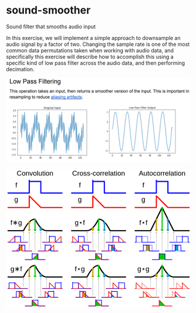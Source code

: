 # sound-smoother
Sound filter that smooths audio input

In this exercise, we will implement a simple approach to downsample an audio signal by a factor
of two. Changing the sample rate is one of the most common data permutations taken when
working with audio data, and specifically this exercise will describe how to accomplish this using
a specific kind of low pass filter across the audio data, and then performing decimation.

![](https://github.com/tonyseing/sound-smoother/blob/master/images/lowpass.png?raw=true)

![](data:image/svg+xml;base64,PD94bWwgdmVyc2lvbj0iMS4wIiBlbmNvZGluZz0iVVRGLTgiPz4NCjxzdmcgdmVyc2lvbj0iMS4x%0D%0AIiB4bWxucz0iaHR0cDovL3d3dy53My5vcmcvMjAwMC9zdmciIHhtbG5zOnhsaW5rPSJodHRwOi8v%0D%0Ad3d3LnczLm9yZy8xOTk5L3hsaW5rIiB3aWR0aD0iMTAwJSIgaGVpZ2h0PSIxMDAlIiB2aWV3Qm94%0D%0APSIwIDAgNjQwIDQ4MCI+DQogPHRpdGxlPmNvbXBhcmlzb24gY29udm9sdXRpb24gY29ycmVsYXRp%0D%0Ab248L3RpdGxlPg0KIDxkZXNjPlZpc3VhbCBjb21wYXJpc29uIG9mIGNvbnZvbHV0aW9uLCBjcm9z%0D%0Acy1jb3JyZWxhdGlvbiBhbmQgYXV0b2NvcnJlbGF0aW9uIG9mIHR3byBzaWduYWxzIGJ5IENNRyBM%0D%0AZWUuPC9kZXNjPg0KIDxzdHlsZSB0eXBlPSJ0ZXh0L2NzcyI+DQogIHRleHQgeyBmaWxsOiMwMDAw%0D%0AMDA7IH0NCiAgI2dyYXBoX2dnLCNncmFwaF9nZiwjZ3JhcGhfZmYgeyBzdHJva2U6IzAwMDAwMDsg%0D%0AfQ0KICAjZ3JhcGhfZiAgeyBzdHJva2U6IzAwMDBmZjsgfQ0KICAjZ3JhcGhfZyAgeyBzdHJva2U6%0D%0AI2ZmMDAwMDsgfQ0KICAucG9pbnRfMSAgeyBzdHJva2U6I2NjOTkwMDsgZmlsbDojY2M5OTAwOyB9%0D%0ADQogIC5wb2ludF8yICB7IHN0cm9rZTojMDBjYzAwOyBmaWxsOiMwMGNjMDA7IH0NCiAgLnBvaW50%0D%0AXzMgIHsgc3Ryb2tlOiMwMDk5Y2M7IGZpbGw6IzAwOTljYzsgfQ0KICAjcG9pbnRlcnMgeyBzdHJv%0D%0Aa2U6Izk5OTk5OTsgZmlsbDojOTk5OTk5OyB9DQogPC9zdHlsZT4NCiA8ZGVmcz4NCiAgPHBhdGgg%0D%0AaWQ9ImFycm93aGVhZCIgZD0iTSAtMywyIEwgMCwtMSBMIDMsMiIgc3Ryb2tlPSJub25lIi8+DQog%0D%0AIDxnIGlkPSJhcnJvd18xIiB0cmFuc2Zvcm09InNjYWxlKDIpIj48cGF0aCBkPSJNIDAsMCBWICAt%0D%0ANSIvPjx1c2UgeGxpbms6aHJlZj0iI2Fycm93aGVhZCIgdHJhbnNmb3JtPSJ0cmFuc2xhdGUoMCwg%0D%0ALTUpIi8+PHVzZSB4bGluazpocmVmPSIjYXJyb3doZWFkIiB0cmFuc2Zvcm09InNjYWxlKC0xKSIv%0D%0APjwvZz4NCiAgPGcgaWQ9ImFycm93XzMiIHRyYW5zZm9ybT0ic2NhbGUoMikiPjxwYXRoIGQ9Ik0g%0D%0AMCwwIFYgLTE1Ii8+PHVzZSB4bGluazpocmVmPSIjYXJyb3doZWFkIiB0cmFuc2Zvcm09InRyYW5z%0D%0AbGF0ZSgwLC0xNSkiLz48dXNlIHhsaW5rOmhyZWY9IiNhcnJvd2hlYWQiIHRyYW5zZm9ybT0ic2Nh%0D%0AbGUoLTEpIi8+PC9nPg0KICA8ZyBpZD0iYXJyb3dfNCIgdHJhbnNmb3JtPSJzY2FsZSgyKSI+PHBh%0D%0AdGggZD0iTSAwLDAgViAtMjAiLz48dXNlIHhsaW5rOmhyZWY9IiNhcnJvd2hlYWQiIHRyYW5zZm9y%0D%0AbT0idHJhbnNsYXRlKDAsLTIwKSIvPjx1c2UgeGxpbms6aHJlZj0iI2Fycm93aGVhZCIgdHJhbnNm%0D%0Ab3JtPSJzY2FsZSgtMSkiLz48L2c+DQogIDxnIGlkPSJhcnJvd184IiB0cmFuc2Zvcm09InNjYWxl%0D%0AKDIpIj48cGF0aCBkPSJNIDAsMCBWIC00MCIvPjx1c2UgeGxpbms6aHJlZj0iI2Fycm93aGVhZCIg%0D%0AdHJhbnNmb3JtPSJ0cmFuc2xhdGUoMCwtNDApIi8+PHVzZSB4bGluazpocmVmPSIjYXJyb3doZWFk%0D%0AIiB0cmFuc2Zvcm09InNjYWxlKC0xKSIvPjwvZz4NCiAgPGcgaWQ9InBvaW50ZXJzIiBzdHJva2Ut%0D%0Ad2lkdGg9IjEiPg0KICAgPGcgdHJhbnNmb3JtPSJ0cmFuc2xhdGUoLTQwLDApIj4NCiAgICA8cGF0%0D%0AaCBkPSJNIDAgNSBWIDM1Ii8+DQogICAgPHVzZSB4bGluazpocmVmPSIjYXJyb3doZWFkIiB0cmFu%0D%0Ac2Zvcm09InRyYW5zbGF0ZSgwLDUpIi8+DQogICA8L2c+DQogICA8ZyB0cmFuc2Zvcm09InRyYW5z%0D%0AbGF0ZSgtMjAsMCkiPg0KICAgIDxwYXRoIGQ9Ik0gMCA1IFYgNjUiLz4NCiAgICA8dXNlIHhsaW5r%0D%0AOmhyZWY9IiNhcnJvd2hlYWQiIHRyYW5zZm9ybT0idHJhbnNsYXRlKDAsNSkiLz4NCiAgIDwvZz4N%0D%0ACiAgIDxnPg0KICAgIDxwYXRoIGQ9Ik0gMCA1IFYgNzUiLz4NCiAgICA8dXNlIHhsaW5rOmhyZWY9%0D%0AIiNhcnJvd2hlYWQiIHRyYW5zZm9ybT0idHJhbnNsYXRlKDAsNSkiLz4NCiAgIDwvZz4NCiAgIDxn%0D%0AIHRyYW5zZm9ybT0idHJhbnNsYXRlKDIwLDApIj4NCiAgICA8cGF0aCBkPSJNIDAgNSBWIDY1Ii8+%0D%0ADQogICAgPHVzZSB4bGluazpocmVmPSIjYXJyb3doZWFkIiB0cmFuc2Zvcm09InRyYW5zbGF0ZSgw%0D%0ALDUpIi8+DQogICA8L2c+DQogICA8ZyB0cmFuc2Zvcm09InRyYW5zbGF0ZSg0MCwwKSI+DQogICAg%0D%0APHBhdGggZD0iTSAwIDUgViAzNSIvPg0KICAgIDx1c2UgeGxpbms6aHJlZj0iI2Fycm93aGVhZCIg%0D%0AdHJhbnNmb3JtPSJ0cmFuc2xhdGUoMCw1KSIvPg0KICAgPC9nPg0KICA8L2c+DQogIDxwYXRoIGlk%0D%0APSJncmFwaF9mIiAgZD0iTSAtNTUsMCBIIC0xMCBWIC0yMiBWIC0yMCBIIDEwIFYgMCBIIDU1Ii8+%0D%0ADQogIDxwYXRoIGlkPSJncmFwaF9nIiAgZD0iTSAtNTUsMCBIIC0xMCAgICAgICBWIC0yMCBMIDEw%0D%0ALDAgICBIIDU1Ii8+DQogIDxwYXRoIGlkPSJncmFwaF9nZyIgZD0iTSAtNTUsMCBIIC0yMCBRIC0x%0D%0AMCwgIDAgMCwtMjAgUSAxMCwgIDAgMjAsMCBIIDU1Ii8+DQogIDxwYXRoIGlkPSJncmFwaF9nZiIg%0D%0AZD0iTSAtNTUsMCBIIC0yMCBRIC0xMCwgIDAgMCwtMjAgUSAxMCwtMjAgMjAsMCBIIDU1Ii8+DQog%0D%0AIDxwYXRoIGlkPSJncmFwaF9mZiIgZD0iTSAtNTUsMCBIIC0yMCBMICAgICAgICAgMCwtNDAgTCAg%0D%0AICAgICAgMjAsMCBIIDU1Ii8+DQogIDx1c2UgIGlkPSJncmFwaF9mX3JldiIgICAgIHhsaW5rOmhy%0D%0AZWY9IiNncmFwaF9mIiAgICAgdHJhbnNmb3JtPSJzY2FsZSgtMSwxKSIvPg0KICA8dXNlICBpZD0i%0D%0AZ3JhcGhfZ19yZXYiICAgICB4bGluazpocmVmPSIjZ3JhcGhfZyIgICAgIHRyYW5zZm9ybT0ic2Nh%0D%0AbGUoLTEsMSkiLz4NCiAgPHVzZSAgaWQ9ImdyYXBoX2ZnIiAgICAgICAgeGxpbms6aHJlZj0iI2dy%0D%0AYXBoX2dmIiAgICB0cmFuc2Zvcm09InNjYWxlKC0xLDEpIi8+DQogIDx1c2UgIGlkPSJncmFwaF9i%0D%0AaWdfZiIgICAgIHhsaW5rOmhyZWY9IiNncmFwaF9mIiAgICAgdHJhbnNmb3JtPSJzY2FsZSgyKSIv%0D%0APg0KICA8dXNlICBpZD0iZ3JhcGhfYmlnX2ciICAgICB4bGluazpocmVmPSIjZ3JhcGhfZyIgICAg%0D%0AIHRyYW5zZm9ybT0ic2NhbGUoMikiLz4NCiAgPHVzZSAgaWQ9ImdyYXBoX2JpZ19mX3JldiIgeGxp%0D%0Abms6aHJlZj0iI2dyYXBoX2ZfcmV2IiB0cmFuc2Zvcm09InNjYWxlKDIpIi8+DQogIDx1c2UgIGlk%0D%0APSJncmFwaF9iaWdfZ19yZXYiIHhsaW5rOmhyZWY9IiNncmFwaF9nX3JldiIgdHJhbnNmb3JtPSJz%0D%0AY2FsZSgyKSIvPg0KICA8dXNlICBpZD0iZ3JhcGhfYmlnX2ZnIiAgICB4bGluazpocmVmPSIjZ3Jh%0D%0AcGhfZmciICAgIHRyYW5zZm9ybT0ic2NhbGUoMikiLz4NCiAgPHVzZSAgaWQ9ImdyYXBoX2JpZ19n%0D%0AZyIgICAgeGxpbms6aHJlZj0iI2dyYXBoX2dnIiAgICB0cmFuc2Zvcm09InNjYWxlKDIpIi8+DQog%0D%0AIDx1c2UgIGlkPSJncmFwaF9iaWdfZ2YiICAgIHhsaW5rOmhyZWY9IiNncmFwaF9nZiIgICAgdHJh%0D%0AbnNmb3JtPSJzY2FsZSgyKSIvPg0KICA8dXNlICBpZD0iZ3JhcGhfYmlnX2ZmIiAgICB4bGluazpo%0D%0AcmVmPSIjZ3JhcGhfZmYiICAgIHRyYW5zZm9ybT0ic2NhbGUoMikiLz4NCiAgPGNsaXBQYXRoIGlk%0D%0APSJjbGlwX2dyYXBoX2YiPjx1c2UgeGxpbms6aHJlZj0iI2dyYXBoX2YiLz48L2NsaXBQYXRoPg0K%0D%0AICA8Y2xpcFBhdGggaWQ9ImNsaXBfZ3JhcGhfZyI+PHVzZSB4bGluazpocmVmPSIjZ3JhcGhfZyIv%0D%0APjwvY2xpcFBhdGg+DQogIDxjbGlwUGF0aCBpZD0iY2xpcF9wb2ludCI+PHJlY3QgeD0iLTM1IiB5%0D%0APSItMjUiICAgd2lkdGg9IjcwIiAgaGVpZ2h0PSIzMCIgIC8+PC9jbGlwUGF0aD4NCiAgPGNsaXBQ%0D%0AYXRoIGlkPSJjbGlwX3NldCIgID48cmVjdCB4PSItOTUiIHk9Ii00OTk5IiB3aWR0aD0iMTkwIiBo%0D%0AZWlnaHQ9Ijk5OTkiLz48L2NsaXBQYXRoPg0KIDwvZGVmcz4NCg0KIDxnIGZvbnQtZmFtaWx5PSJI%0D%0AZWx2ZXRpY2EsQXJpYWwsc2Fucy1zZXJpZiIgZm9udC1zaXplPSIyNCIgdGV4dC1hbmNob3I9Im1p%0D%0AZGRsZSIgc3Ryb2tlLXdpZHRoPSIyIiBzdHJva2UtbGluZWpvaW49InJvdW5kIiBmaWxsPSJub25l%0D%0AIj4NCiAgPGNpcmNsZSBjeD0iMCIgY3k9IjAiIHI9Ijk5OTk5IiBmaWxsPSIjZmZmZmZmIi8+DQog%0D%0AIDxnIHRyYW5zZm9ybT0idHJhbnNsYXRlKDEwMCwyMykiIGNsaXAtcGF0aD0idXJsKCNjbGlwX3Nl%0D%0AdCkiPg0KICAgPHRleHQgeD0iMCIgeT0iMCI+Q29udm9sdXRpb248L3RleHQ+DQogICA8ZyB0cmFu%0D%0Ac2Zvcm09InRyYW5zbGF0ZSgwLCA2MCkiPjx0ZXh0IHg9Ii02NSIgeT0iLTIwIj5mPC90ZXh0Pjx1%0D%0Ac2UgeGxpbms6aHJlZj0iI2dyYXBoX2JpZ19mIi8+PC9nPg0KICAgPGcgdHJhbnNmb3JtPSJ0cmFu%0D%0Ac2xhdGUoMCwxMTApIj48dGV4dCB4PSItNjUiIHk9Ii0yMCI+ZzwvdGV4dD48dXNlIHhsaW5rOmhy%0D%0AZWY9IiNncmFwaF9iaWdfZyIvPjwvZz4NCiAgIDxnIHRyYW5zZm9ybT0idHJhbnNsYXRlKDAsMTkw%0D%0AKSI+DQogICAgPHRleHQgeD0iLTY1IiB5PSItMjAiPmYmIzg3Mjc7ZzwvdGV4dD48dXNlIHhsaW5r%0D%0AOmhyZWY9IiNncmFwaF9iaWdfZmciLz4NCiAgICA8dXNlIHhsaW5rOmhyZWY9IiNhcnJvd18zIiBj%0D%0AbGFzcz0icG9pbnRfMSIgdHJhbnNmb3JtPSJ0cmFuc2xhdGUoLTIwLDApIi8+DQogICAgPHVzZSB4%0D%0AbGluazpocmVmPSIjYXJyb3dfNCIgY2xhc3M9InBvaW50XzIiIHRyYW5zZm9ybT0idHJhbnNsYXRl%0D%0AKCAgMCwwKSIvPg0KICAgIDx1c2UgeGxpbms6aHJlZj0iI2Fycm93XzEiIGNsYXNzPSJwb2ludF8z%0D%0AIiB0cmFuc2Zvcm09InRyYW5zbGF0ZSggMjAsMCkiLz4NCiAgICA8dXNlIHhsaW5rOmhyZWY9IiNw%0D%0Ab2ludGVycyIvPg0KICAgIDxnIHRyYW5zZm9ybT0idHJhbnNsYXRlKC02MCw0MCkiIGNsaXAtcGF0%0D%0AaD0idXJsKCNjbGlwX3BvaW50KSI+DQogICAgIDx1c2UgeGxpbms6aHJlZj0iI2dyYXBoX2YiLz4N%0D%0ACiAgICAgPHVzZSB4bGluazpocmVmPSIjZ3JhcGhfZ19yZXYiIHRyYW5zZm9ybT0idHJhbnNsYXRl%0D%0AKC0yMCwwKSIvPg0KICAgICA8dXNlIHhsaW5rOmhyZWY9IiNncmFwaF9mIiBzdHJva2Utb3BhY2l0%0D%0AeT0iMC41Ii8+DQogICAgPC9nPg0KICAgIDxnIHRyYW5zZm9ybT0idHJhbnNsYXRlKC00NSw3MCki%0D%0AIGNsaXAtcGF0aD0idXJsKCNjbGlwX3BvaW50KSI+DQogICAgIDxnIGNsaXAtcGF0aD0idXJsKCNj%0D%0AbGlwX2dyYXBoX2YpIj48dXNlIHhsaW5rOmhyZWY9IiNncmFwaF9nX3JldiIgY2xhc3M9InBvaW50%0D%0AXzEiIHRyYW5zZm9ybT0idHJhbnNsYXRlKC0xMCwwKSIvPjwvZz4NCiAgICAgPHVzZSB4bGluazpo%0D%0AcmVmPSIjZ3JhcGhfZiIvPg0KICAgICA8dXNlIHhsaW5rOmhyZWY9IiNncmFwaF9nX3JldiIgdHJh%0D%0AbnNmb3JtPSJ0cmFuc2xhdGUoLTEwLDApIi8+DQogICAgIDx1c2UgeGxpbms6aHJlZj0iI2dyYXBo%0D%0AX2YiIHN0cm9rZS1vcGFjaXR5PSIwLjUiLz4NCiAgICA8L2c+DQogICAgPGcgdHJhbnNmb3JtPSJ0%0D%0AcmFuc2xhdGUoMCwxMDApIiBjbGlwLXBhdGg9InVybCgjY2xpcF9wb2ludCkiPg0KICAgICA8dXNl%0D%0AIHhsaW5rOmhyZWY9IiNncmFwaF9mIi8+DQogICAgIDx1c2UgeGxpbms6aHJlZj0iI2dyYXBoX2df%0D%0AcmV2IiBjbGFzcz0icG9pbnRfMiIvPg0KICAgICA8dXNlIHhsaW5rOmhyZWY9IiNncmFwaF9mIiBz%0D%0AdHJva2Utb3BhY2l0eT0iMC41Ii8+DQogICAgPC9nPg0KICAgIDxnIHRyYW5zZm9ybT0idHJhbnNs%0D%0AYXRlKDQ1LDcwKSIgY2xpcC1wYXRoPSJ1cmwoI2NsaXBfcG9pbnQpIj4NCiAgICAgPGcgY2xpcC1w%0D%0AYXRoPSJ1cmwoI2NsaXBfZ3JhcGhfZikiPjx1c2UgeGxpbms6aHJlZj0iI2dyYXBoX2dfcmV2IiBj%0D%0AbGFzcz0icG9pbnRfMyIgdHJhbnNmb3JtPSJ0cmFuc2xhdGUoMTAsMCkiLz48L2c+DQogICAgIDx1%0D%0Ac2UgeGxpbms6aHJlZj0iI2dyYXBoX2YiLz4NCiAgICAgPHVzZSB4bGluazpocmVmPSIjZ3JhcGhf%0D%0AZ19yZXYiIHRyYW5zZm9ybT0idHJhbnNsYXRlKDEwLDApIi8+DQogICAgIDx1c2UgeGxpbms6aHJl%0D%0AZj0iI2dyYXBoX2YiIHN0cm9rZS1vcGFjaXR5PSIwLjUiLz4NCiAgICA8L2c+DQogICAgPGcgdHJh%0D%0AbnNmb3JtPSJ0cmFuc2xhdGUoNjAsNDApIiBjbGlwLXBhdGg9InVybCgjY2xpcF9wb2ludCkiPg0K%0D%0AICAgICA8dXNlIHhsaW5rOmhyZWY9IiNncmFwaF9mIi8+DQogICAgIDx1c2UgeGxpbms6aHJlZj0i%0D%0AI2dyYXBoX2dfcmV2IiB0cmFuc2Zvcm09InRyYW5zbGF0ZSgyMCwwKSIvPg0KICAgICA8dXNlIHhs%0D%0AaW5rOmhyZWY9IiNncmFwaF9mIiBzdHJva2Utb3BhY2l0eT0iMC41Ii8+DQogICAgPC9nPg0KICAg%0D%0APC9nPg0KICAgPGcgdHJhbnNmb3JtPSJ0cmFuc2xhdGUoMCwzNTApIj4NCiAgICA8dGV4dCB4PSIt%0D%0ANjUiIHk9Ii0yMCI+ZyYjODcyNztmPC90ZXh0Pjx1c2UgeGxpbms6aHJlZj0iI2dyYXBoX2JpZ19m%0D%0AZyIvPg0KICAgIDx1c2UgeGxpbms6aHJlZj0iI2Fycm93XzMiIGNsYXNzPSJwb2ludF8xIiB0cmFu%0D%0Ac2Zvcm09InRyYW5zbGF0ZSgtMjAsMCkiLz4NCiAgICA8dXNlIHhsaW5rOmhyZWY9IiNhcnJvd180%0D%0AIiBjbGFzcz0icG9pbnRfMiIgdHJhbnNmb3JtPSJ0cmFuc2xhdGUoICAwLDApIi8+DQogICAgPHVz%0D%0AZSB4bGluazpocmVmPSIjYXJyb3dfMSIgY2xhc3M9InBvaW50XzMiIHRyYW5zZm9ybT0idHJhbnNs%0D%0AYXRlKCAyMCwwKSIvPg0KICAgIDx1c2UgeGxpbms6aHJlZj0iI3BvaW50ZXJzIi8+DQogICAgPGcg%0D%0AdHJhbnNmb3JtPSJ0cmFuc2xhdGUoLTYwLDQwKSIgY2xpcC1wYXRoPSJ1cmwoI2NsaXBfcG9pbnQp%0D%0AIj4NCiAgICAgPHVzZSB4bGluazpocmVmPSIjZ3JhcGhfZyIvPg0KICAgICA8dXNlIHhsaW5rOmhy%0D%0AZWY9IiNncmFwaF9mX3JldiIgdHJhbnNmb3JtPSJ0cmFuc2xhdGUoLTIwLDApIi8+DQogICAgIDx1%0D%0Ac2UgeGxpbms6aHJlZj0iI2dyYXBoX2ciIHN0cm9rZS1vcGFjaXR5PSIwLjUiLz4NCiAgICA8L2c+%0D%0ADQogICAgPGcgdHJhbnNmb3JtPSJ0cmFuc2xhdGUoLTQ1LDcwKSIgY2xpcC1wYXRoPSJ1cmwoI2Ns%0D%0AaXBfcG9pbnQpIj4NCiAgICAgPGcgY2xpcC1wYXRoPSJ1cmwoI2NsaXBfZ3JhcGhfZykiPjx1c2Ug%0D%0AeGxpbms6aHJlZj0iI2dyYXBoX2ZfcmV2IiBjbGFzcz0icG9pbnRfMSIgdHJhbnNmb3JtPSJ0cmFu%0D%0Ac2xhdGUoLTEwLDApIi8+PC9nPg0KICAgICA8dXNlIHhsaW5rOmhyZWY9IiNncmFwaF9nIi8+DQog%0D%0AICAgIDx1c2UgeGxpbms6aHJlZj0iI2dyYXBoX2ZfcmV2IiB0cmFuc2Zvcm09InRyYW5zbGF0ZSgt%0D%0AMTAsMCkiLz4NCiAgICAgPHVzZSB4bGluazpocmVmPSIjZ3JhcGhfZyIgc3Ryb2tlLW9wYWNpdHk9%0D%0AIjAuNSIvPg0KICAgIDwvZz4NCiAgICA8ZyB0cmFuc2Zvcm09InRyYW5zbGF0ZSgwLDEwMCkiIGNs%0D%0AaXAtcGF0aD0idXJsKCNjbGlwX3BvaW50KSI+DQogICAgIDx1c2UgeGxpbms6aHJlZj0iI2dyYXBo%0D%0AX2ciIGNsYXNzPSJwb2ludF8yIi8+DQogICAgIDx1c2UgeGxpbms6aHJlZj0iI2dyYXBoX2ZfcmV2%0D%0AIi8+DQogICAgIDx1c2UgeGxpbms6aHJlZj0iI2dyYXBoX2ciIHN0cm9rZS1vcGFjaXR5PSIwLjUi%0D%0ALz4NCiAgICA8L2c+DQogICAgPGcgdHJhbnNmb3JtPSJ0cmFuc2xhdGUoNDUsNzApIiBjbGlwLXBh%0D%0AdGg9InVybCgjY2xpcF9wb2ludCkiPg0KICAgICA8ZyBjbGlwLXBhdGg9InVybCgjY2xpcF9ncmFw%0D%0AaF9nKSI+PHVzZSB4bGluazpocmVmPSIjZ3JhcGhfZl9yZXYiIGNsYXNzPSJwb2ludF8zIiB0cmFu%0D%0Ac2Zvcm09InRyYW5zbGF0ZSgxMCwwKSIvPjwvZz4NCiAgICAgPHVzZSB4bGluazpocmVmPSIjZ3Jh%0D%0AcGhfZyIvPg0KICAgICA8dXNlIHhsaW5rOmhyZWY9IiNncmFwaF9mX3JldiIgdHJhbnNmb3JtPSJ0%0D%0AcmFuc2xhdGUoMTAsMCkiLz4NCiAgICAgPHVzZSB4bGluazpocmVmPSIjZ3JhcGhfZyIgc3Ryb2tl%0D%0ALW9wYWNpdHk9IjAuNSIvPg0KICAgIDwvZz4NCiAgICA8ZyB0cmFuc2Zvcm09InRyYW5zbGF0ZSg2%0D%0AMCw0MCkiIGNsaXAtcGF0aD0idXJsKCNjbGlwX3BvaW50KSI+DQogICAgIDx1c2UgeGxpbms6aHJl%0D%0AZj0iI2dyYXBoX2ciLz4NCiAgICAgPHVzZSB4bGluazpocmVmPSIjZ3JhcGhfZl9yZXYiIHRyYW5z%0D%0AZm9ybT0idHJhbnNsYXRlKDIwLDApIi8+DQogICAgIDx1c2UgeGxpbms6aHJlZj0iI2dyYXBoX2ci%0D%0AIHN0cm9rZS1vcGFjaXR5PSIwLjUiLz4NCiAgICA8L2c+DQogICA8L2c+DQogIDwvZz4NCg0KICA8%0D%0AZyB0cmFuc2Zvcm09InRyYW5zbGF0ZSgzMjAsMjMpIiBjbGlwLXBhdGg9InVybCgjY2xpcF9zZXQp%0D%0AIj4NCiAgIDx0ZXh0IHg9IjAiIHk9IjAiPkNyb3NzLWNvcnJlbGF0aW9uPC90ZXh0Pg0KICAgPGcg%0D%0AdHJhbnNmb3JtPSJ0cmFuc2xhdGUoMCwgNjApIj48dGV4dCB4PSItNjUiIHk9Ii0yMCI+ZjwvdGV4%0D%0AdD48dXNlIHhsaW5rOmhyZWY9IiNncmFwaF9iaWdfZiIvPjwvZz4NCiAgIDxnIHRyYW5zZm9ybT0i%0D%0AdHJhbnNsYXRlKDAsMTEwKSI+PHRleHQgeD0iLTY1IiB5PSItMjAiPmc8L3RleHQ+PHVzZSB4bGlu%0D%0AazpocmVmPSIjZ3JhcGhfYmlnX2ciLz48L2c+DQogICA8ZyB0cmFuc2Zvcm09InRyYW5zbGF0ZSgw%0D%0ALDE5MCkiPg0KICAgIDx0ZXh0IHg9Ii02NSIgeT0iLTIwIj5nJiM4OTAyO2Y8L3RleHQ+PHVzZSB4%0D%0AbGluazpocmVmPSIjZ3JhcGhfYmlnX2dmIi8+DQogICAgPHVzZSB4bGluazpocmVmPSIjYXJyb3df%0D%0AMSIgY2xhc3M9InBvaW50XzEiIHRyYW5zZm9ybT0idHJhbnNsYXRlKC0yMCwwKSIvPg0KICAgIDx1%0D%0Ac2UgeGxpbms6aHJlZj0iI2Fycm93XzQiIGNsYXNzPSJwb2ludF8yIiB0cmFuc2Zvcm09InRyYW5z%0D%0AbGF0ZSggIDAsMCkiLz4NCiAgICA8dXNlIHhsaW5rOmhyZWY9IiNhcnJvd18zIiBjbGFzcz0icG9p%0D%0AbnRfMyIgdHJhbnNmb3JtPSJ0cmFuc2xhdGUoIDIwLDApIi8+DQogICAgPHVzZSB4bGluazpocmVm%0D%0APSIjcG9pbnRlcnMiLz4NCiAgICA8ZyB0cmFuc2Zvcm09InRyYW5zbGF0ZSgtNjAsNDApIiBjbGlw%0D%0ALXBhdGg9InVybCgjY2xpcF9wb2ludCkiPg0KICAgICA8dXNlIHhsaW5rOmhyZWY9IiNncmFwaF9m%0D%0AIi8+DQogICAgIDx1c2UgeGxpbms6aHJlZj0iI2dyYXBoX2ciIHRyYW5zZm9ybT0idHJhbnNsYXRl%0D%0AKC0yMCwwKSIvPg0KICAgICA8dXNlIHhsaW5rOmhyZWY9IiNncmFwaF9mIiBzdHJva2Utb3BhY2l0%0D%0AeT0iMC41Ii8+DQogICAgPC9nPg0KICAgIDxnIHRyYW5zZm9ybT0idHJhbnNsYXRlKC00NSw3MCki%0D%0AIGNsaXAtcGF0aD0idXJsKCNjbGlwX3BvaW50KSI+DQogICAgIDxnIGNsaXAtcGF0aD0idXJsKCNj%0D%0AbGlwX2dyYXBoX2YpIj48dXNlIHhsaW5rOmhyZWY9IiNncmFwaF9nIiBjbGFzcz0icG9pbnRfMSIg%0D%0AdHJhbnNmb3JtPSJ0cmFuc2xhdGUoLTEwLDApIi8+PC9nPg0KICAgICA8dXNlIHhsaW5rOmhyZWY9%0D%0AIiNncmFwaF9mIi8+DQogICAgIDx1c2UgeGxpbms6aHJlZj0iI2dyYXBoX2ciIHRyYW5zZm9ybT0i%0D%0AdHJhbnNsYXRlKC0xMCwwKSIvPg0KICAgICA8dXNlIHhsaW5rOmhyZWY9IiNncmFwaF9mIiBzdHJv%0D%0Aa2Utb3BhY2l0eT0iMC41Ii8+DQogICAgPC9nPg0KICAgIDxnIHRyYW5zZm9ybT0idHJhbnNsYXRl%0D%0AKDAsMTAwKSIgY2xpcC1wYXRoPSJ1cmwoI2NsaXBfcG9pbnQpIj4NCiAgICAgPHVzZSB4bGluazpo%0D%0AcmVmPSIjZ3JhcGhfZiIvPg0KICAgICA8dXNlIHhsaW5rOmhyZWY9IiNncmFwaF9nIiBjbGFzcz0i%0D%0AcG9pbnRfMiIvPg0KICAgICA8dXNlIHhsaW5rOmhyZWY9IiNncmFwaF9mIiBzdHJva2Utb3BhY2l0%0D%0AeT0iMC41Ii8+DQogICAgPC9nPg0KICAgIDxnIHRyYW5zZm9ybT0idHJhbnNsYXRlKDQ1LDcwKSIg%0D%0AY2xpcC1wYXRoPSJ1cmwoI2NsaXBfcG9pbnQpIj4NCiAgICAgPGcgY2xpcC1wYXRoPSJ1cmwoI2Ns%0D%0AaXBfZ3JhcGhfZikiPjx1c2UgeGxpbms6aHJlZj0iI2dyYXBoX2ciIGNsYXNzPSJwb2ludF8zIiB0%0D%0AcmFuc2Zvcm09InRyYW5zbGF0ZSgxMCwwKSIvPjwvZz4NCiAgICAgPHVzZSB4bGluazpocmVmPSIj%0D%0AZ3JhcGhfZiIvPg0KICAgICA8dXNlIHhsaW5rOmhyZWY9IiNncmFwaF9nIiB0cmFuc2Zvcm09InRy%0D%0AYW5zbGF0ZSgxMCwwKSIvPg0KICAgICA8dXNlIHhsaW5rOmhyZWY9IiNncmFwaF9mIiBzdHJva2Ut%0D%0Ab3BhY2l0eT0iMC41Ii8+DQogICAgPC9nPg0KICAgIDxnIHRyYW5zZm9ybT0idHJhbnNsYXRlKDYw%0D%0ALDQwKSIgY2xpcC1wYXRoPSJ1cmwoI2NsaXBfcG9pbnQpIj4NCiAgICAgPHVzZSB4bGluazpocmVm%0D%0APSIjZ3JhcGhfZiIvPg0KICAgICA8dXNlIHhsaW5rOmhyZWY9IiNncmFwaF9nIiB0cmFuc2Zvcm09%0D%0AInRyYW5zbGF0ZSgyMCwwKSIvPg0KICAgICA8dXNlIHhsaW5rOmhyZWY9IiNncmFwaF9mIiBzdHJv%0D%0Aa2Utb3BhY2l0eT0iMC41Ii8+DQogICAgPC9nPg0KICAgPC9nPg0KICAgPGcgdHJhbnNmb3JtPSJ0%0D%0AcmFuc2xhdGUoMCwzNTApIj4NCiAgICA8dGV4dCB4PSItNjUiIHk9Ii0yMCI+ZiYjODkwMjtnPC90%0D%0AZXh0Pjx1c2UgeGxpbms6aHJlZj0iI2dyYXBoX2JpZ19mZyIvPg0KICAgIDx1c2UgeGxpbms6aHJl%0D%0AZj0iI2Fycm93XzMiIGNsYXNzPSJwb2ludF8xIiB0cmFuc2Zvcm09InRyYW5zbGF0ZSgtMjAsMCki%0D%0ALz4NCiAgICA8dXNlIHhsaW5rOmhyZWY9IiNhcnJvd180IiBjbGFzcz0icG9pbnRfMiIgdHJhbnNm%0D%0Ab3JtPSJ0cmFuc2xhdGUoICAwLDApIi8+DQogICAgPHVzZSB4bGluazpocmVmPSIjYXJyb3dfMSIg%0D%0AY2xhc3M9InBvaW50XzMiIHRyYW5zZm9ybT0idHJhbnNsYXRlKCAyMCwwKSIvPg0KICAgIDx1c2Ug%0D%0AeGxpbms6aHJlZj0iI3BvaW50ZXJzIi8+DQogICAgPGcgdHJhbnNmb3JtPSJ0cmFuc2xhdGUoLTYw%0D%0ALDQwKSIgY2xpcC1wYXRoPSJ1cmwoI2NsaXBfcG9pbnQpIj4NCiAgICAgPHVzZSB4bGluazpocmVm%0D%0APSIjZ3JhcGhfZyIvPg0KICAgICA8dXNlIHhsaW5rOmhyZWY9IiNncmFwaF9mIiB0cmFuc2Zvcm09%0D%0AInRyYW5zbGF0ZSgtMjAsMCkiLz4NCiAgICAgPHVzZSB4bGluazpocmVmPSIjZ3JhcGhfZyIgc3Ry%0D%0Ab2tlLW9wYWNpdHk9IjAuNSIvPg0KICAgIDwvZz4NCiAgICA8ZyB0cmFuc2Zvcm09InRyYW5zbGF0%0D%0AZSgtNDUsNzApIiBjbGlwLXBhdGg9InVybCgjY2xpcF9wb2ludCkiPg0KICAgICA8ZyBjbGlwLXBh%0D%0AdGg9InVybCgjY2xpcF9ncmFwaF9nKSI+PHVzZSB4bGluazpocmVmPSIjZ3JhcGhfZiIgY2xhc3M9%0D%0AInBvaW50XzEiIHRyYW5zZm9ybT0idHJhbnNsYXRlKC0xMCwwKSIvPjwvZz4NCiAgICAgPHVzZSB4%0D%0AbGluazpocmVmPSIjZ3JhcGhfZyIvPg0KICAgICA8dXNlIHhsaW5rOmhyZWY9IiNncmFwaF9mIiB0%0D%0AcmFuc2Zvcm09InRyYW5zbGF0ZSgtMTAsMCkiLz4NCiAgICAgPHVzZSB4bGluazpocmVmPSIjZ3Jh%0D%0AcGhfZyIgc3Ryb2tlLW9wYWNpdHk9IjAuNSIvPg0KICAgIDwvZz4NCiAgICA8ZyB0cmFuc2Zvcm09%0D%0AInRyYW5zbGF0ZSgwLDEwMCkiIGNsaXAtcGF0aD0idXJsKCNjbGlwX3BvaW50KSI+DQogICAgIDx1%0D%0Ac2UgeGxpbms6aHJlZj0iI2dyYXBoX2ciIGNsYXNzPSJwb2ludF8yIi8+DQogICAgIDx1c2UgeGxp%0D%0Abms6aHJlZj0iI2dyYXBoX2YiLz4NCiAgICAgPHVzZSB4bGluazpocmVmPSIjZ3JhcGhfZyIgc3Ry%0D%0Ab2tlLW9wYWNpdHk9IjAuNSIvPg0KICAgIDwvZz4NCiAgICA8ZyB0cmFuc2Zvcm09InRyYW5zbGF0%0D%0AZSg0NSw3MCkiIGNsaXAtcGF0aD0idXJsKCNjbGlwX3BvaW50KSI+DQogICAgIDxnIGNsaXAtcGF0%0D%0AaD0idXJsKCNjbGlwX2dyYXBoX2cpIj48dXNlIHhsaW5rOmhyZWY9IiNncmFwaF9mIiBjbGFzcz0i%0D%0AcG9pbnRfMyIgdHJhbnNmb3JtPSJ0cmFuc2xhdGUoMTAsMCkiLz48L2c+DQogICAgIDx1c2UgeGxp%0D%0Abms6aHJlZj0iI2dyYXBoX2ciLz4NCiAgICAgPHVzZSB4bGluazpocmVmPSIjZ3JhcGhfZiIgdHJh%0D%0AbnNmb3JtPSJ0cmFuc2xhdGUoMTAsMCkiLz4NCiAgICAgPHVzZSB4bGluazpocmVmPSIjZ3JhcGhf%0D%0AZyIgc3Ryb2tlLW9wYWNpdHk9IjAuNSIvPg0KICAgIDwvZz4NCiAgICA8ZyB0cmFuc2Zvcm09InRy%0D%0AYW5zbGF0ZSg2MCw0MCkiIGNsaXAtcGF0aD0idXJsKCNjbGlwX3BvaW50KSI+DQogICAgIDx1c2Ug%0D%0AeGxpbms6aHJlZj0iI2dyYXBoX2ciLz4NCiAgICAgPHVzZSB4bGluazpocmVmPSIjZ3JhcGhfZiIg%0D%0AdHJhbnNmb3JtPSJ0cmFuc2xhdGUoMjAsMCkiLz4NCiAgICAgPHVzZSB4bGluazpocmVmPSIjZ3Jh%0D%0AcGhfZyIgc3Ryb2tlLW9wYWNpdHk9IjAuNSIvPg0KICAgIDwvZz4NCiAgIDwvZz4NCiAgPC9nPg0K%0D%0ADQogIDxnIHRyYW5zZm9ybT0idHJhbnNsYXRlKDU0MCwyMykiIGNsaXAtcGF0aD0idXJsKCNjbGlw%0D%0AX3NldCkiPg0KICAgPHRleHQgeD0iMCIgeT0iMCI+QXV0b2NvcnJlbGF0aW9uPC90ZXh0Pg0KICAg%0D%0APGcgdHJhbnNmb3JtPSJ0cmFuc2xhdGUoMCwgNjApIj48dGV4dCB4PSItNjUiIHk9Ii0yMCI+Zjwv%0D%0AdGV4dD48dXNlIHhsaW5rOmhyZWY9IiNncmFwaF9iaWdfZiIvPjwvZz4NCiAgIDxnIHRyYW5zZm9y%0D%0AbT0idHJhbnNsYXRlKDAsMTEwKSI+PHRleHQgeD0iLTY1IiB5PSItMjAiPmc8L3RleHQ+PHVzZSB4%0D%0AbGluazpocmVmPSIjZ3JhcGhfYmlnX2ciLz48L2c+DQogICA8ZyB0cmFuc2Zvcm09InRyYW5zbGF0%0D%0AZSgwLDE5MCkiPg0KICAgIDx0ZXh0IHg9Ii02NSIgeT0iLTIwIj5mJiM4OTAyO2Y8L3RleHQ+PHVz%0D%0AZSB4bGluazpocmVmPSIjZ3JhcGhfYmlnX2ZmIi8+DQogICAgPHVzZSB4bGluazpocmVmPSIjYXJy%0D%0Ab3dfNCIgY2xhc3M9InBvaW50XzEiIHRyYW5zZm9ybT0idHJhbnNsYXRlKC0yMCwwKSIvPg0KICAg%0D%0AIDx1c2UgeGxpbms6aHJlZj0iI2Fycm93XzgiIGNsYXNzPSJwb2ludF8yIiB0cmFuc2Zvcm09InRy%0D%0AYW5zbGF0ZSggIDAsMCkiLz4NCiAgICA8dXNlIHhsaW5rOmhyZWY9IiNhcnJvd180IiBjbGFzcz0i%0D%0AcG9pbnRfMyIgdHJhbnNmb3JtPSJ0cmFuc2xhdGUoIDIwLDApIi8+DQogICAgPHVzZSB4bGluazpo%0D%0AcmVmPSIjcG9pbnRlcnMiLz4NCiAgICA8ZyB0cmFuc2Zvcm09InRyYW5zbGF0ZSgtNjAsNDApIiBj%0D%0AbGlwLXBhdGg9InVybCgjY2xpcF9wb2ludCkiPg0KICAgICA8dXNlIHhsaW5rOmhyZWY9IiNncmFw%0D%0AaF9mIiB0cmFuc2Zvcm09InRyYW5zbGF0ZSgtMjAsMCkiLz4NCiAgICAgPHVzZSB4bGluazpocmVm%0D%0APSIjZ3JhcGhfZiIgc3Ryb2tlLW9wYWNpdHk9IjAuNSIvPg0KICAgIDwvZz4NCiAgICA8ZyB0cmFu%0D%0Ac2Zvcm09InRyYW5zbGF0ZSgtNDUsNzApIiBjbGlwLXBhdGg9InVybCgjY2xpcF9wb2ludCkiPg0K%0D%0AICAgICA8ZyBjbGlwLXBhdGg9InVybCgjY2xpcF9ncmFwaF9mKSI+PHVzZSB4bGluazpocmVmPSIj%0D%0AZ3JhcGhfZiIgY2xhc3M9InBvaW50XzEiIHRyYW5zZm9ybT0idHJhbnNsYXRlKC0xMCwwKSIvPjwv%0D%0AZz4NCiAgICAgPHVzZSB4bGluazpocmVmPSIjZ3JhcGhfZiIgdHJhbnNmb3JtPSJ0cmFuc2xhdGUo%0D%0ALTEwLDApIi8+DQogICAgIDx1c2UgeGxpbms6aHJlZj0iI2dyYXBoX2YiIHN0cm9rZS1vcGFjaXR5%0D%0APSIwLjUiLz4NCiAgICA8L2c+DQogICAgPGcgdHJhbnNmb3JtPSJ0cmFuc2xhdGUoMCwxMDApIiBj%0D%0AbGlwLXBhdGg9InVybCgjY2xpcF9wb2ludCkiPg0KICAgICA8dXNlIHhsaW5rOmhyZWY9IiNncmFw%0D%0AaF9mIiBjbGFzcz0icG9pbnRfMiIvPg0KICAgICA8dXNlIHhsaW5rOmhyZWY9IiNncmFwaF9mIiBz%0D%0AdHJva2Utb3BhY2l0eT0iMC41Ii8+DQogICAgPC9nPg0KICAgIDxnIHRyYW5zZm9ybT0idHJhbnNs%0D%0AYXRlKDQ1LDcwKSIgY2xpcC1wYXRoPSJ1cmwoI2NsaXBfcG9pbnQpIj4NCiAgICAgPGcgY2xpcC1w%0D%0AYXRoPSJ1cmwoI2NsaXBfZ3JhcGhfZikiPjx1c2UgeGxpbms6aHJlZj0iI2dyYXBoX2YiIGNsYXNz%0D%0APSJwb2ludF8zIiB0cmFuc2Zvcm09InRyYW5zbGF0ZSgxMCwwKSIvPjwvZz4NCiAgICAgPHVzZSB4%0D%0AbGluazpocmVmPSIjZ3JhcGhfZiIgdHJhbnNmb3JtPSJ0cmFuc2xhdGUoMTAsMCkiLz4NCiAgICAg%0D%0APHVzZSB4bGluazpocmVmPSIjZ3JhcGhfZiIgc3Ryb2tlLW9wYWNpdHk9IjAuNSIvPg0KICAgIDwv%0D%0AZz4NCiAgICA8ZyB0cmFuc2Zvcm09InRyYW5zbGF0ZSg2MCw0MCkiIGNsaXAtcGF0aD0idXJsKCNj%0D%0AbGlwX3BvaW50KSI+DQogICAgIDx1c2UgeGxpbms6aHJlZj0iI2dyYXBoX2YiIHRyYW5zZm9ybT0i%0D%0AdHJhbnNsYXRlKDIwLDApIi8+DQogICAgIDx1c2UgeGxpbms6aHJlZj0iI2dyYXBoX2YiIHN0cm9r%0D%0AZS1vcGFjaXR5PSIwLjUiLz4NCiAgICA8L2c+DQogICA8L2c+DQogICA8ZyB0cmFuc2Zvcm09InRy%0D%0AYW5zbGF0ZSgwLDM1MCkiPg0KICAgIDx0ZXh0IHg9Ii02NSIgeT0iLTIwIj5nJiM4OTAyO2c8L3Rl%0D%0AeHQ+PHVzZSB4bGluazpocmVmPSIjZ3JhcGhfYmlnX2dnIi8+DQogICAgPHVzZSB4bGluazpocmVm%0D%0APSIjYXJyb3dfMSIgY2xhc3M9InBvaW50XzEiIHRyYW5zZm9ybT0idHJhbnNsYXRlKC0yMCwwKSIv%0D%0APg0KICAgIDx1c2UgeGxpbms6aHJlZj0iI2Fycm93XzQiIGNsYXNzPSJwb2ludF8yIiB0cmFuc2Zv%0D%0Acm09InRyYW5zbGF0ZSggIDAsMCkiLz4NCiAgICA8dXNlIHhsaW5rOmhyZWY9IiNhcnJvd18xIiBj%0D%0AbGFzcz0icG9pbnRfMyIgdHJhbnNmb3JtPSJ0cmFuc2xhdGUoIDIwLDApIi8+DQogICAgPHVzZSB4%0D%0AbGluazpocmVmPSIjcG9pbnRlcnMiLz4NCiAgICA8ZyB0cmFuc2Zvcm09InRyYW5zbGF0ZSgtNjAs%0D%0ANDApIiBjbGlwLXBhdGg9InVybCgjY2xpcF9wb2ludCkiPg0KICAgICA8dXNlIHhsaW5rOmhyZWY9%0D%0AIiNncmFwaF9nIiB0cmFuc2Zvcm09InRyYW5zbGF0ZSgtMjAsMCkiLz4NCiAgICAgPHVzZSB4bGlu%0D%0AazpocmVmPSIjZ3JhcGhfZyIgc3Ryb2tlLW9wYWNpdHk9IjAuNSIvPg0KICAgIDwvZz4NCiAgICA8%0D%0AZyB0cmFuc2Zvcm09InRyYW5zbGF0ZSgtNDUsNzApIiBjbGlwLXBhdGg9InVybCgjY2xpcF9wb2lu%0D%0AdCkiPg0KICAgICA8ZyBjbGlwLXBhdGg9InVybCgjY2xpcF9ncmFwaF9nKSI+PHVzZSB4bGluazpo%0D%0AcmVmPSIjZ3JhcGhfZyIgY2xhc3M9InBvaW50XzEiIHRyYW5zZm9ybT0idHJhbnNsYXRlKC0xMCww%0D%0AKSIvPjwvZz4NCiAgICAgPHVzZSB4bGluazpocmVmPSIjZ3JhcGhfZyIgdHJhbnNmb3JtPSJ0cmFu%0D%0Ac2xhdGUoLTEwLDApIi8+DQogICAgIDx1c2UgeGxpbms6aHJlZj0iI2dyYXBoX2ciIHN0cm9rZS1v%0D%0AcGFjaXR5PSIwLjUiLz4NCiAgICA8L2c+DQogICAgPGcgdHJhbnNmb3JtPSJ0cmFuc2xhdGUoMCwx%0D%0AMDApIiBjbGlwLXBhdGg9InVybCgjY2xpcF9wb2ludCkiPg0KICAgICA8dXNlIHhsaW5rOmhyZWY9%0D%0AIiNncmFwaF9nIiBjbGFzcz0icG9pbnRfMiIvPg0KICAgICA8dXNlIHhsaW5rOmhyZWY9IiNncmFw%0D%0AaF9nIiBzdHJva2Utb3BhY2l0eT0iMC41Ii8+DQogICAgPC9nPg0KICAgIDxnIHRyYW5zZm9ybT0i%0D%0AdHJhbnNsYXRlKDQ1LDcwKSIgY2xpcC1wYXRoPSJ1cmwoI2NsaXBfcG9pbnQpIj4NCiAgICAgPGcg%0D%0AY2xpcC1wYXRoPSJ1cmwoI2NsaXBfZ3JhcGhfZykiPjx1c2UgeGxpbms6aHJlZj0iI2dyYXBoX2ci%0D%0AIGNsYXNzPSJwb2ludF8zIiB0cmFuc2Zvcm09InRyYW5zbGF0ZSgxMCwwKSIvPjwvZz4NCiAgICAg%0D%0APHVzZSB4bGluazpocmVmPSIjZ3JhcGhfZyIgdHJhbnNmb3JtPSJ0cmFuc2xhdGUoMTAsMCkiLz4N%0D%0ACiAgICAgPHVzZSB4bGluazpocmVmPSIjZ3JhcGhfZyIgc3Ryb2tlLW9wYWNpdHk9IjAuNSIvPg0K%0D%0AICAgIDwvZz4NCiAgICA8ZyB0cmFuc2Zvcm09InRyYW5zbGF0ZSg2MCw0MCkiIGNsaXAtcGF0aD0i%0D%0AdXJsKCNjbGlwX3BvaW50KSI+DQogICAgIDx1c2UgeGxpbms6aHJlZj0iI2dyYXBoX2ciIHRyYW5z%0D%0AZm9ybT0idHJhbnNsYXRlKDIwLDApIi8+DQogICAgIDx1c2UgeGxpbms6aHJlZj0iI2dyYXBoX2ci%0D%0AIHN0cm9rZS1vcGFjaXR5PSIwLjUiLz4NCiAgICA8L2c+DQogICA8L2c+DQogIDwvZz4NCiA8L2c+%0D%0ADQo8L3N2Zz4NCg==)
